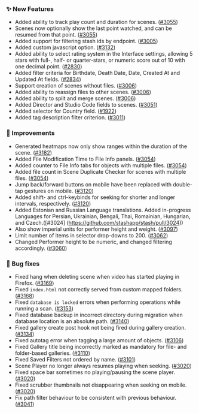 ### ✨ New Features
* Added ability to track play count and duration for scenes. ([#3055](https://github.com/stashapp/stash/pull/3055))
* Scenes now optionally show the last point watched, and can be resumed from that point. ([#3055](https://github.com/stashapp/stash/pull/3055))
* Added support for filtering stash ids by endpoint. ([#3005](https://github.com/stashapp/stash/pull/3005))
* Added custom javascript option. ([#3132](https://github.com/stashapp/stash/pull/3132))
* Added ability to select rating system in the Interface settings, allowing 5 stars with full-, half- or quarter-stars, or numeric score out of 10 with one decimal point. ([#2830](https://github.com/stashapp/stash/pull/2830))
* Added filter criteria for Birthdate, Death Date, Date, Created At and Updated At fields. ([#2834](https://github.com/stashapp/stash/pull/2834))
* Support creation of scenes without files. ([#3006](https://github.com/stashapp/stash/pull/3006))
* Added ability to reassign files to other scenes. ([#3006](https://github.com/stashapp/stash/pull/3006))
* Added ability to split and merge scenes. ([#3006](https://github.com/stashapp/stash/pull/3006))
* Added Director and Studio Code fields to scenes. ([#3051](https://github.com/stashapp/stash/pull/3051))
* Added selector for Country field. ([#1922](https://github.com/stashapp/stash/pull/1922))
* Added tag description filter criterion. ([#3011](https://github.com/stashapp/stash/pull/3011))

### 🎨 Improvements
* Generated heatmaps now only show ranges within the duration of the scene. ([#3182](https://github.com/stashapp/stash/pull/3182))
* Added File Modification Time to File Info panels. ([#3054](https://github.com/stashapp/stash/pull/3054))
* Added counter to File Info tabs for objects with multiple files. ([#3054](https://github.com/stashapp/stash/pull/3054))
* Added file count in Scene Duplicate Checker for scenes with multiple files. ([#3054](https://github.com/stashapp/stash/pull/3054))
* Jump back/forward buttons on mobile have been replaced with double-tap gestures on mobile. ([#3120](https://github.com/stashapp/stash/pull/3120))
* Added shift- and ctrl-keybinds for seeking for shorter and longer intervals, respectively. ([#3120](https://github.com/stashapp/stash/pull/3120))
* Added Estonian and Russian Language translations. Added in-progress Languages for Persian, Ukrainian, Bengali, Thai, Romainian, Hungarian, and Czech.([#3024] (https://github.com/stashapp/stash/pull/3024))
* Also show imperial units for performer height and weight. ([#3097](https://github.com/stashapp/stash/pull/3097))
* Limit number of items in selector drop-downs to 200. ([#3062](https://github.com/stashapp/stash/pull/3062))
* Changed Performer height to be numeric, and changed filtering accordingly. ([#3060](https://github.com/stashapp/stash/pull/3060))

### 🐛 Bug fixes
* Fixed hang when deleting scene when video has started playing in Firefox. ([#3169](https://github.com/stashapp/stash/pull/3169))
* Fixed `index.html` not correctly served from custom mapped folders. ([#3168](https://github.com/stashapp/stash/pull/3168))
* Fixed `database is locked` errors when performing operations while running a scan. ([#3153](https://github.com/stashapp/stash/pull/3153))
* Fixed database backup in incorrect directory during migration when database location is an absolute path. ([#3140](https://github.com/stashapp/stash/pull/3140))
* Fixed gallery create post hook not being fired during gallery creation. ([#3134](https://github.com/stashapp/stash/pull/3134))
* Fixed autotag error when tagging a large amount of objects. ([#3106](https://github.com/stashapp/stash/pull/3106))
* Fixed Gallery title being incorrectly marked as mandatory for file- and folder-based galleries. ([#3110](https://github.com/stashapp/stash/pull/3110))
* Fixed Saved Filters not ordered by name. ([#3101](https://github.com/stashapp/stash/pull/3101))
* Scene Player no longer always resumes playing when seeking. ([#3020](https://github.com/stashapp/stash/pull/3020))
* Fixed space bar sometimes no playing/pausing the scene player. ([#3020](https://github.com/stashapp/stash/pull/3020))
* Fixed scrubber thumbnails not disappearing when seeking on mobile. ([#3020](https://github.com/stashapp/stash/pull/3020))
* Fix path filter behaviour to be consistent with previous behaviour. ([#3041](https://github.com/stashapp/stash/pull/3041))
